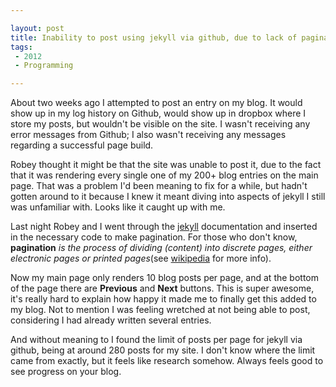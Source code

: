 ```yaml
---

layout: post
title: Inability to post using jekyll via github, due to lack of pagination
tags: 
 - 2012
 - Programming

---
```


About two weeks ago I attempted to post an entry on my blog.  It would show up in my log history on Github, would show up in dropbox where I store my posts, but wouldn't be visible on the site.  I wasn't receiving any error messages from Github; I also wasn't receiving any messages regarding a successful page build.

Robey thought it might be that the site was unable to post it, due to the fact that it was rendering every single one of my 200+ blog entries on the main page.  That was a problem I'd been meaning to fix for a while, but hadn't gotten around to it because I knew it meant diving into aspects of jekyll I still was unfamiliar with.  Looks like it caught up with me.

Last night Robey and I went through the [jekyll](https://github.com/mojombo/jekyll/wiki) documentation and inserted in the necessary code to make pagination.  For those who don't know, **pagination** *is the process of dividing (content) into discrete pages, either electronic pages or printed pages*(see [wikipedia](http://en.wikipedia.org/wiki/Pagination) for more info).  

Now my main page only renders 10 blog posts per page, and at the bottom of the page there are **Previous** and **Next** buttons.  This is super awesome, it's really hard to explain how happy it made me to finally get this added to my blog.  Not to mention I was feeling wretched at not being able to post, considering I had already written several entries.  

And without meaning to I found the limit of posts per page for jekyll via github, being at around 280 posts for my site.  I don't know where the limit came from exactly, but it feels like research somehow.  Always feels good to see progress on your blog.   


